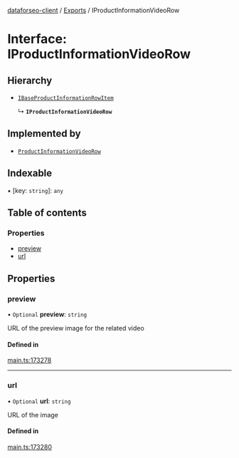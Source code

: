 [dataforseo-client](../README.md) / [Exports](../modules.md) / IProductInformationVideoRow

# Interface: IProductInformationVideoRow

## Hierarchy

- [`IBaseProductInformationRowItem`](IBaseProductInformationRowItem.md)

  ↳ **`IProductInformationVideoRow`**

## Implemented by

- [`ProductInformationVideoRow`](../classes/ProductInformationVideoRow.md)

## Indexable

▪ [key: `string`]: `any`

## Table of contents

### Properties

- [preview](IProductInformationVideoRow.md#preview)
- [url](IProductInformationVideoRow.md#url)

## Properties

### preview

• `Optional` **preview**: `string`

URL of the preview image for the related video

#### Defined in

[main.ts:173278](https://github.com/dataforseo/TypeScriptClient/blob/7ca1aa4/main.ts#L173278)

___

### url

• `Optional` **url**: `string`

URL of the image

#### Defined in

[main.ts:173280](https://github.com/dataforseo/TypeScriptClient/blob/7ca1aa4/main.ts#L173280)
